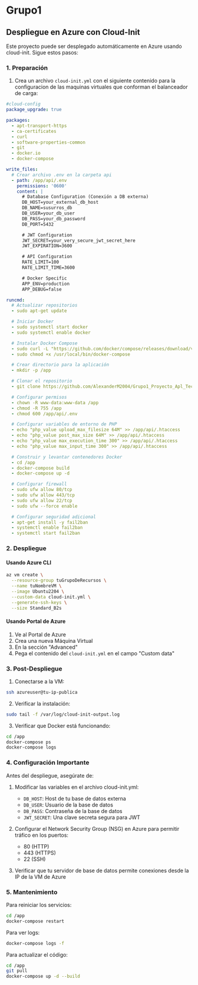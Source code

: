# Grupo1

## Despliegue en Azure con Cloud-Init

Este proyecto puede ser desplegado automáticamente en Azure usando cloud-init. Sigue estos pasos:

### 1. Preparación

1. Crea un archivo `cloud-init.yml` con el siguiente contenido para la configuracion de las maquinas virtuales que conforman el balanceador de carga:


```yaml
#cloud-config
package_upgrade: true

packages:
  - apt-transport-https
  - ca-certificates
  - curl
  - software-properties-common
  - git
  - docker.io
  - docker-compose

write_files:
  # Crear archivo .env en la carpeta api
  - path: /app/api/.env
    permissions: '0600'
    content: |
      # Database Configuration (Conexión a DB externa)
      DB_HOST=your_external_db_host
      DB_NAME=susurros_db
      DB_USER=your_db_user
      DB_PASS=your_db_password
      DB_PORT=5432

      # JWT Configuration
      JWT_SECRET=your_very_secure_jwt_secret_here
      JWT_EXPIRATION=3600

      # API Configuration
      RATE_LIMIT=100
      RATE_LIMIT_TIME=3600

      # Docker Specific
      APP_ENV=production
      APP_DEBUG=false

runcmd:
  # Actualizar repositorios
  - sudo apt-get update

  # Iniciar Docker
  - sudo systemctl start docker
  - sudo systemctl enable docker

  # Instalar Docker Compose
  - sudo curl -L "https://github.com/docker/compose/releases/download/v2.24.0/docker-compose-$(uname -s)-$(uname -m)" -o /usr/local/bin/docker-compose
  - sudo chmod +x /usr/local/bin/docker-compose

  # Crear directorio para la aplicación
  - mkdir -p /app

  # Clonar el repositorio
  - git clone https://github.com/AlexanderM2004/Grupo1_Proyecto_Apl_Tec_Web.git /app

  # Configurar permisos
  - chown -R www-data:www-data /app
  - chmod -R 755 /app
  - chmod 600 /app/api/.env

  # Configurar variables de entorno de PHP
  - echo "php_value upload_max_filesize 64M" >> /app/api/.htaccess
  - echo "php_value post_max_size 64M" >> /app/api/.htaccess
  - echo "php_value max_execution_time 300" >> /app/api/.htaccess
  - echo "php_value max_input_time 300" >> /app/api/.htaccess

  # Construir y levantar contenedores Docker
  - cd /app
  - docker-compose build
  - docker-compose up -d

  # Configurar firewall
  - sudo ufw allow 80/tcp
  - sudo ufw allow 443/tcp
  - sudo ufw allow 22/tcp
  - sudo ufw --force enable

  # Configurar seguridad adicional
  - apt-get install -y fail2ban
  - systemctl enable fail2ban
  - systemctl start fail2ban
```

### 2. Despliegue

#### Usando Azure CLI

```bash
az vm create \
  --resource-group tuGrupoDeRecursos \
  --name tuNombreVM \
  --image Ubuntu2204 \
  --custom-data cloud-init.yml \
  --generate-ssh-keys \
  --size Standard_B2s
```

#### Usando Portal de Azure

1. Ve al Portal de Azure
2. Crea una nueva Máquina Virtual
3. En la sección "Advanced"
4. Pega el contenido del `cloud-init.yml` en el campo "Custom data"

### 3. Post-Despliegue

1. Conectarse a la VM:
```bash
ssh azureuser@tu-ip-publica
```

2. Verificar la instalación:
```bash
sudo tail -f /var/log/cloud-init-output.log
```

3. Verificar que Docker está funcionando:
```bash
cd /app
docker-compose ps
docker-compose logs
```

### 4. Configuración Importante

Antes del despliegue, asegúrate de:

1. Modificar las variables en el archivo cloud-init.yml:
   - `DB_HOST`: Host de tu base de datos externa
   - `DB_USER`: Usuario de la base de datos
   - `DB_PASS`: Contraseña de la base de datos
   - `JWT_SECRET`: Una clave secreta segura para JWT

2. Configurar el Network Security Group (NSG) en Azure para permitir tráfico en los puertos:
   - 80 (HTTP)
   - 443 (HTTPS)
   - 22 (SSH)

3. Verificar que tu servidor de base de datos permite conexiones desde la IP de la VM de Azure

### 5. Mantenimiento

Para reiniciar los servicios:
```bash
cd /app
docker-compose restart
```

Para ver logs:
```bash
docker-compose logs -f
```

Para actualizar el código:
```bash
cd /app
git pull
docker-compose up -d --build
```